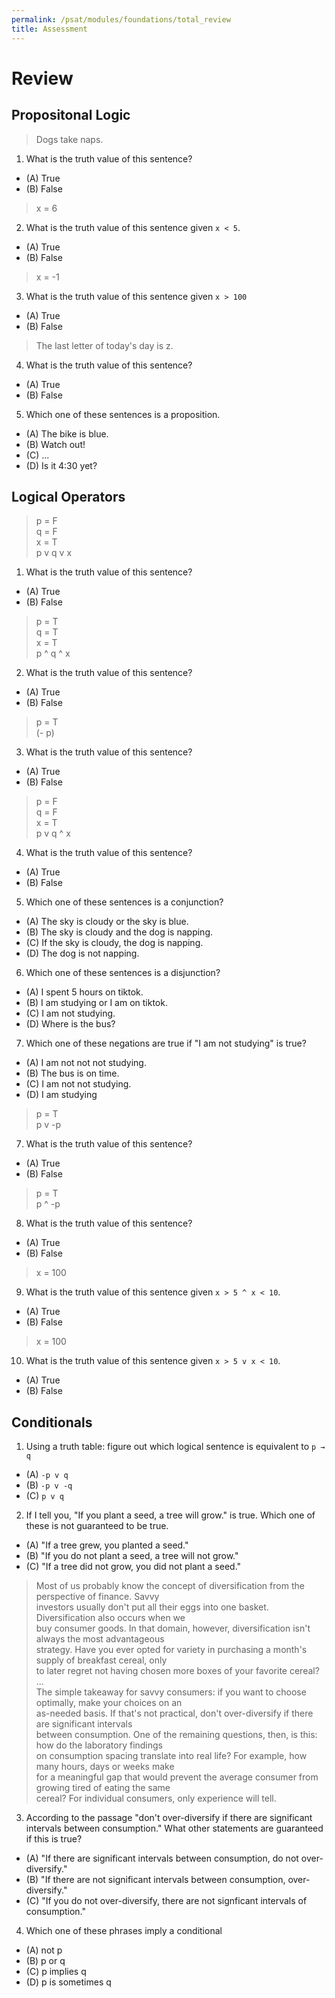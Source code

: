 ```yaml
---
permalink: /psat/modules/foundations/total_review
title: Assessment
---
```


# Review

## Propositonal Logic

> Dogs take naps.

1. What is the truth value of this sentence?

* (A) True 
* (B) False

> x = 6  

2. What is the truth value of this sentence given `x < 5`.

* (A) True 
* (B) False

> x = -1  

3. What is the truth value of this sentence given `x > 100`

* (A) True 
* (B) False

> The last letter of today's day is z.

4. What is the truth value of this sentence?

* (A) True 
* (B) False

5. Which one of these sentences is a proposition.

* (A) The bike is blue.
* (B) Watch out!
* (C) ...
* (D) Is it 4:30 yet?

## Logical Operators

> p = F  
> q = F  
> x = T  
> p v q v x  

1. What is the truth value of this sentence?

* (A) True 
* (B) False

> p = T  
> q = T  
> x = T  
> p ^ q ^ x  

2. What is the truth value of this sentence?

* (A) True 
* (B) False

> p = T  
> (- p)  

3. What is the truth value of this sentence? 

* (A) True 
* (B) False

> p = F  
> q = F  
> x = T  
> p v q ^ x  

4. What is the truth value of this sentence?

* (A) True 
* (B) False

5. Which one of these sentences is a conjunction?

* (A) The sky is cloudy or the sky is blue.
* (B) The sky is cloudy and the dog is napping.
* (C) If the sky is cloudy, the dog is napping.
* (D) The dog is not napping.

6. Which one of these sentences is a disjunction?

* (A) I spent 5 hours on tiktok.
* (B) I am studying or I am on tiktok.
* (C) I am not studying.
* (D) Where is the bus?

7. Which one of these negations are true if "I am not studying" is true?

* (A) I am not not not studying.
* (B) The bus is on time.
* (C) I am not not studying.
* (D) I am studying

> p = T  
> p v \-p  

7. What is the truth value of this sentence?

* (A) True
* (B) False

> p = T  
> p ^ \-p  

8. What is the truth value of this sentence?

* (A) True
* (B) False

> x = 100

9. What is the truth value of this sentence given `x > 5 ^ x < 10`.

* (A) True
* (B) False

> x = 100

10. What is the truth value of this sentence given `x > 5 v x < 10`.

* (A) True
* (B) False

## Conditionals

1. Using a truth table: figure out which logical sentence is equivalent to `p → q`

  * (A) `-p v q`
  * (B) `-p v -q`
  * (C) `p v q`

2. If I tell you, "If you plant a seed, a tree will grow." is true. Which one of these is not guaranteed to be true.

 * (A) "If a tree grew, you planted a seed."
 * (B) "If you do not plant a seed, a tree will not grow."
 * (C) "If a tree did not grow, you did not plant a seed."

> Most of us probably know the concept of diversification from the perspective of finance. Savvy   
> investors usually don't put all their eggs into one basket. Diversification also occurs when we  
> buy consumer goods. In that domain, however, diversification isn't always the most advantageous  
> strategy. Have you ever opted for variety in purchasing a month's supply of breakfast cereal, only  
> to later regret not having chosen more boxes of your favorite cereal?  
> ...   
> The simple takeaway for savvy consumers: if you want to choose optimally, make your choices on an  
> as-needed basis. If that's not practical, don't over-diversify if there are significant intervals  
> between consumption. One of the remaining questions, then, is this: how do the laboratory findings  
> on consumption spacing translate into real life? For example, how many hours, days or weeks make  
> for a meaningful gap that would prevent the average consumer from growing tired of eating the same  
> cereal? For individual consumers, only experience will tell.  

3. According to the passage "don't over-diversify if there are significant intervals between consumption." What other statements are guaranteed if this is true?

* (A) "If there are significant intervals between consumption, do not over-diversify."
* (B) "If there are not significant intervals between consumption, over-diversify."
* (C) "If you do not over-diversify, there are not signficant intervals of consumption."

4. Which one of these phrases imply a conditional

* (A) not p
* (B) p or q
* (C) p implies q
* (D) p is sometimes q